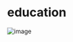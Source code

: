 # education
![image](https://github.com/Yassaadi/education/assets/106546639/336bf0e7-55b7-42c8-8590-2034854c4c30)
